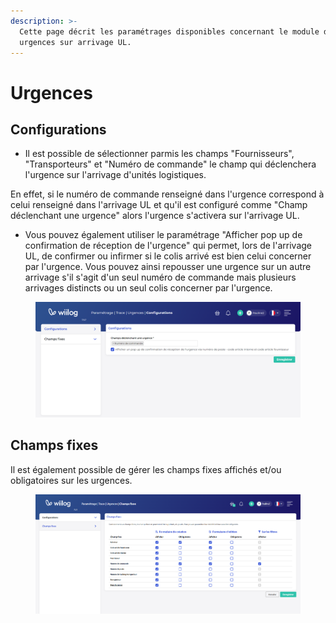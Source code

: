 ```yaml
---
description: >-
  Cette page décrit les paramétrages disponibles concernant le module des
  urgences sur arrivage UL.
---
```


# Urgences

## Configurations&#x20;

* Il est possible de sélectionner parmis les champs "Fournisseurs", "Transporteurs" et "Numéro de commande" le champ qui déclenchera l'urgence sur l'arrivage d'unités logistiques.&#x20;

En effet, si le numéro de commande renseigné dans l'urgence correspond à celui renseigné dans l'arrivage UL et qu'il est configuré comme "Champ déclenchant une urgence" alors l'urgence s'activera sur l'arrivage UL.

* Vous pouvez également utiliser le paramétrage "Afficher pop up de confirmation de réception de l'urgence" qui permet, lors de l'arrivage UL, de confirmer ou infirmer si le colis arrivé est bien celui concerner par l'urgence. Vous pouvez ainsi repousser une urgence sur un autre arrivage s'il s'agit d'un seul numéro de commande mais plusieurs arrivages distincts ou un seul colis concerner par l'urgence.&#x20;

<figure><img src="../../.gitbook/assets/urgence_param.png" alt=""><figcaption></figcaption></figure>

## Champs fixes

Il est également possible de gérer les champs fixes affichés et/ou obligatoires sur les urgences.

<figure><img src="../../.gitbook/assets/urgences_champfixes.png" alt=""><figcaption></figcaption></figure>
